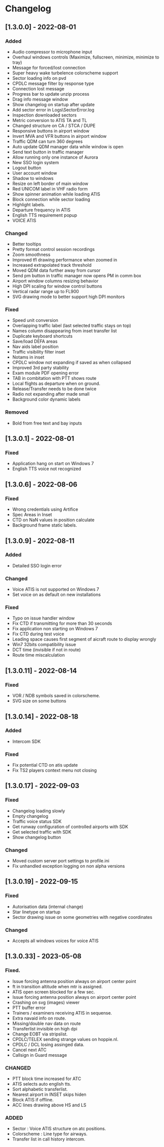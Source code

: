 # Changelog
## [1.3.0.0] - 2022-08-01
### Added
- Audio compressor to microphone input
- Overhaul windows controls (Maximize, fullscreen, minimize, minimize to tray)
- Message for forced/lost connection
- Super heavy wake turbelence colorscheme support
- Sector loading info on pvd
- CPDLC message filter by response type
- Connection lost message
- Progress bar to update unzip process
- Drag info message window
- Show changelog on startup after update
- Add sector error in Logs\SectorError.log
- Inspection downloaded sectors
- Metric conversion to ATIS TA and TL
- Changed structure on CA / STCA / DUPE
- Responsive buttons in airport window
- Invert MVA and VFR buttons in airport window
- Traffic QDM can turn 360 degrees
- Auto update QDM manager data while window is open
- Send text button in traffic manager
- Allow running only one instance of Aurora
- New SSO login system
- Logout button
- User account window
- Shadow to windows
- Resize on left border of main window
- Red UNICOM label in VHF radio form
- Show spinner animation while loading ATIS
- Block connection while sector loading
- Highlight labels.
- Departure frequency in ATIS
- English TTS requirement popup
- VOICE ATIS


### Changed
- Better tooltips
- Pretty format control session recordings
- Zoom smoothness
- Improved tfl drawing performance when zoomed in
- Increased extrapolated track threshold
- Moved QDM data further away from cursor
- Send pm button in traffic manager now opens PM in comm box
- Airport window columns resizing behavior
- High DPI scaling for window control buttons
- Vertical radar range up to FL900
- SVG drawing mode to better support high DPI monitors

### Fixed
- Speed unit conversion
- Overlapping traffic label (last selected traffic stays on top)
- Names column disappearing from inset transfer list
- Duplicate keyboard shortcuts
- Save/load DEFA areas
- Nav aids label position
- Traffic visibility filter inset
- Notams in inset
- CPDLC window not expanding if saved as when collapsed
- Improved 3rd party stability
- Exam module PDF opening error
- TAB in combitation with PTT shows route
- Local flights as departure when on ground.
- Release/Transfer needs to be done twice
- Radio not expanding after made small
- Background color dynamic labels

### Removed
- Bold from free text and bay inputs

## [1.3.0.1] - 2022-08-01
### Fixed
- Application hang on start on Windows 7
- English TTS voice not recognized

## [1.3.0.6] - 2022-08-06
### Fixed
- Wrong credentials using Artifice
- Spec Areas in Inset
- CTD on NaN values in position calculate
- Background frame static labels.

## [1.3.0.9] - 2022-08-11
### Added
- Detailed SSO login error

### Changed
- Voice ATIS is not supported on Windows 7
- Set voice on as default on new installations

### Fixed
- Typo on issue handler window
- Fix CTD if transmitting for more than 30 seconds
- Fix application non starting on Windows 7
- Fix CTD during test voice
- Leading space causes first segment of aicraft route to display wrongly
- Win7 32bits compatibility issue
- DCT time (invisible if not in route)
- Route time miscalculation

## [1.3.0.11] - 2022-08-14
### Fixed
- VOR / NDB symbols saved in colorscheme.
- SVG size on some buttons

## [1.3.0.14] - 2022-08-18
### Added
- Intercom SDK

### Fixed
- Fix potential CTD on atis update
- Fix TS2 players context menu not closing

## [1.3.0.17] - 2022-09-03
### Fixed
- Changelog loading slowly
- Empty changelog
- Traffic voice status SDK
- Get runway configuration of controlled airports with SDK
- Get selected traffic with SDK
- Show changelog button

### Changed
- Moved custom server port settings to profile.ini
- Fix unhandled exception logging on non alpha versions


## [1.3.0.19] - 2022-09-15
### Fixed
- Autorisation data (internal change)
- Star linetype on startup
- Sector drawing issue on some geometries with negative coordinates

### Changed
- Accepts all windows voices for voice ATIS

## [1.3.0.33] - 2023-05-08

### Fixed.
- Issue forcing antenna position always on airport center point
- ft in transition altitude when mtr is assigned.
- ATIS open screen blocked for a few sec.
- Issue forcing antenna position always on airport center point
- Crashing on svg (images) viewer
- PTT buffer error
- Trainers / examiners receiving ATIS in sequense.
- Extra navaid info on route.
- Missing/double nav data on route
- Transferlist invisible on high dpi
- Change EOBT via stripslist.
- CPDLC/TELEX sending strange values on hoppie.nl.
- CPDLC / DCL losing assinged data.
- Cancel next ATC
- Callsign in Guard message

### CHANGED
- PTT block time increased for ATC
- ATIS selects auto english tts.
- Sort alphabetic transferlist.
- Nearest airport in INSET skips hiden
- Block ATIS if offline.
- ACC lines drawing above HS and LS


### ADDED
- Sector : Voice ATIS structure on atc positions.
- Colorscheme : Line type for airways.
- Transfer list in call history intercom.




